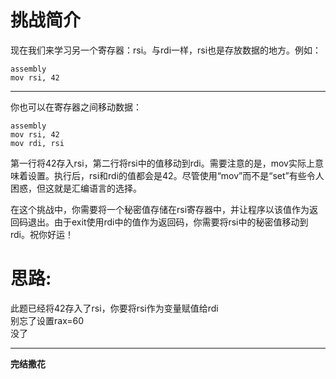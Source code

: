 # 挑战简介
现在我们来学习另一个寄存器：rsi。与rdi一样，rsi也是存放数据的地方。例如：
```
assembly
mov rsi, 42
```
***
你也可以在寄存器之间移动数据：
```
assembly
mov rsi, 42
mov rdi, rsi
```
第一行将42存入rsi，第二行将rsi中的值移动到rdi。需要注意的是，mov实际上意味着设置。执行后，rsi和rdi的值都会是42。尽管使用“mov”而不是“set”有些令人困惑，但这就是汇编语言的选择。

在这个挑战中，你需要将一个秘密值存储在rsi寄存器中，并让程序以该值作为返回码退出。由于exit使用rdi中的值作为返回码，你需要将rsi中的秘密值移动到rdi。祝你好运！

# 思路:
此题已经将42存入了rsi，你要将rsi作为变量赋值给rdi  
别忘了设置rax=60  
没了  
***
**完结撒花**
